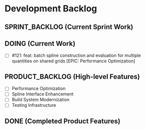 # Development Backlog

## SPRINT_BACKLOG (Current Sprint Work)

## DOING (Current Work)
- [ ] #121: feat: batch spline construction and evaluation for multiple quantities on shared grids [EPIC: Performance Optimization]

## PRODUCT_BACKLOG (High-level Features)
- [ ] Performance Optimization
- [ ] Spline Interface Enhancement
- [ ] Build System Modernization
- [ ] Testing Infrastructure

## DONE (Completed Product Features)